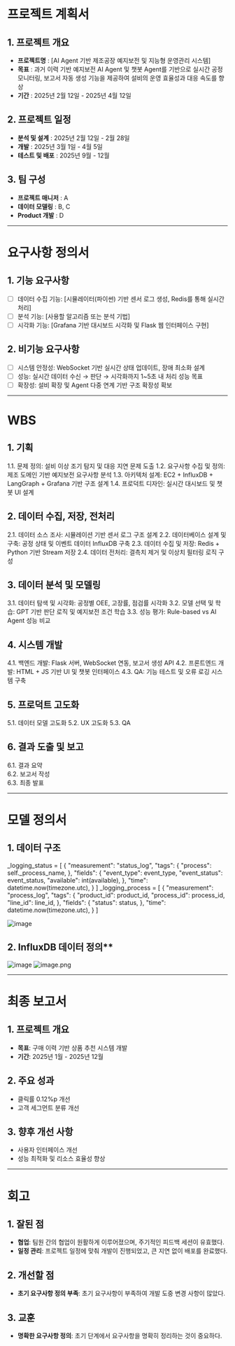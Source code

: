 # 프로젝트 계획서

## 1. 프로젝트 개요
- **프로젝트명** : [AI Agent 기반 제조공장 예지보전 및 지능형 운영관리 시스템]
- **목표** : 과거 이력 기반 예지보전 AI Agent 및 챗봇 Agent를 기반으로 실시간 공정 모니터링, 보고서 자동 생성 기능을 제공하여 설비의 운영 효율성과 대응 속도를 향상
- **기간** : 2025년 2월 12일 - 2025년 4월 12일

 ## 2. 프로젝트 일정
- **분석 및 설계** : 2025년 2월 12일 - 2월 28일
- **개발** : 2025년 3월 1일 - 4월 5일
- **테스트 및 배포** : 2025년 9월 - 12월

## 3. 팀 구성
- **프로젝트 매니저** : A
- **데이터 모델링** : B, C
- **Product 개발** : D
   
---------------------------------------

# 요구사항 정의서

## 1. 기능 요구사항
- [ ] 데이터 수집 기능: [시뮬레이터(파이썬) 기반 센서 로그 생성, Redis를 통해 실시간 처리]
- [ ] 분석 기능: [사용할 알고리즘 또는 분석 기법]
- [ ] 시각화 기능: [Grafana 기반 대시보드 시각화 및 Flask 웹 인터페이스 구현]

## 2. 비기능 요구사항
- [ ] 시스템 안정성: WebSocket 기반 실시간 상태 업데이트, 장애 최소화 설계
- [ ] 성능: 실시간 데이터 수신 → 판단 → 시각화까지 1~5초 내 처리 성능 목표
- [ ] 확장성: 설비 확장 및 Agent 다중 연계 기반 구조 확장성 확보​

----------------------------------------

# WBS
## 1. 기획
1.1. 문제 정의: 설비 이상 조기 탐지 및 대응 지연 문제 도출
1.2. 요구사항 수집 및 정의: 제조 도메인 기반 예지보전 요구사항 분석
1.3. 아키텍처 설계: EC2 + InfluxDB + LangGraph + Grafana 기반 구조 설계
1.4. 프로덕트 디자인: 실시간 대시보드 및 챗봇 UI 설계

## 2. 데이터 수집, 저장, 전처리
2.1. 데이터 소스 조사: 시뮬레이션 기반 센서 로그 구조 설계
2.2. 데이터베이스 설계 및 구축: 공정 상태 및 이벤트 데이터 InfluxDB 구축
2.3. 데이터 수집 및 저장: Redis + Python 기반 Stream 저장
2.4. 데이터 전처리: 결측치 제거 및 이상치 필터링 로직 구성

## 3. 데이터 분석 및 모델링
3.1. 데이터 탐색 및 시각화: 공정별 OEE, 고장률, 점검률 시각화
3.2. 모델 선택 및 학습: GPT 기반 판단 로직 및 예지보전 조건 학습
3.3. 성능 평가: Rule-based vs AI Agent 성능 비교

## 4. 시스템 개발
4.1. 백엔드 개발: Flask 서버, WebSocket 연동, 보고서 생성 API
4.2. 프론트엔드 개발: HTML + JS 기반 UI 및 챗봇 인터페이스
4.3. QA: 기능 테스트 및 오류 로깅 시스템 구축

## 5. 프로덕트 고도화
5.1. 데이터 모델 고도화
5.2. UX 고도화
5.3. QA

## 6. 결과 도출 및 보고
6.1. 결과 요약  
6.2. 보고서 작성  
6.3. 최종 발표

-----------------------------------------

# 모델 정의서

## 1. 데이터 구조
_logging_status = [
            {
                "measurement": "status_log",
                "tags": {
                    "process": self._process_name,
                },
                "fields": {
                    "event_type": event_type,
                    "event_status": event_status,
                    "available": int(available),
                },
                "time": datetime.now(timezone.utc),
            }
 ]
 _logging_process = [
            {
                "measurement": "process_log",
                "tags": {
                    "product_id": product_id,
                    "process_id": process_id,
                    "line_id": line_id,
                },
                "fields": {
                    "status": status,
                },
                "time": datetime.now(timezone.utc),
            }
        ]

![image](https://github.com/user-attachments/assets/b1005950-e4b5-4dfc-8166-e07a24819e1b)

## 2. InfluxDB 데이터 정의**
![image](https://github.com/user-attachments/assets/decdf3ae-9f4a-4e92-8e79-b865f62ec20b)
![image.png](attachment:7c1208e5-4a32-4d0b-bdcd-82d84b044148:image.png)

----------------------------------------

# 최종 보고서

## 1. 프로젝트 개요
- **목표**: 구매 이력 기반 상품 추천 시스템 개발
- **기간**: 2025년 1월 - 2025년 12월

## 2. 주요 성과
- 클릭률 0.12%p 개선
- 고객 세그먼트 분류 개선

## 3. 향후 개선 사항
- 사용자 인터페이스 개선
- 성능 최적화 및 리소스 효율성 향상

-----------------------------------------

# 회고

## 1. 잘된 점
- **협업**: 팀원 간의 협업이 원활하게 이루어졌으며, 주기적인 피드백 세션이 유효했다.
- **일정 관리**: 프로젝트 일정에 맞춰 개발이 진행되었고, 큰 지연 없이 배포를 완료했다.

## 2. 개선할 점
- **초기 요구사항 정의 부족**: 초기 요구사항이 부족하여 개발 도중 변경 사항이 많았다.

## 3. 교훈
- **명확한 요구사항 정의**: 초기 단계에서 요구사항을 명확히 정리하는 것이 중요하다.
